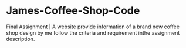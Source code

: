 # James-Coffee-Shop-Code
Final Assignment | A website provide information of a brand new coffee shop design by me follow the criteria and requirement inthe assignment description.
